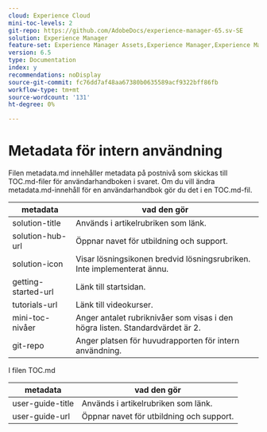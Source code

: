 ```yaml
---
cloud: Experience Cloud
mini-toc-levels: 2
git-repo: https://github.com/AdobeDocs/experience-manager-65.sv-SE
solution: Experience Manager
feature-set: Experience Manager Assets,Experience Manager,Experience Manager Sites, Experience Manager Forms
version: 6.5
type: Documentation
index: y
recommendations: noDisplay
source-git-commit: fc76dd7af48aa67380b0635589acf9322bff86fb
workflow-type: tm+mt
source-wordcount: '131'
ht-degree: 0%

---
```



# Metadata för intern användning

Filen metadata.md innehåller metadata på postnivå som skickas till TOC.md-filer för användarhandboken i svaret. Om du vill ändra metadata.md-innehåll för en användarhandbok gör du det i en TOC.md-fil.

| metadata | vad den gör |
|--- |--- |
| solution-title | Används i artikelrubriken som länk. |
| solution-hub-url | Öppnar navet för utbildning och support. |
| solution-icon | Visar lösningsikonen bredvid lösningsrubriken. Inte implementerat ännu. |
| getting-started-url | Länk till startsidan. |
| tutorials-url | Länk till videokurser. |
| mini-toc-nivåer | Anger antalet rubriknivåer som visas i den högra listen. Standardvärdet är 2. |
| git-repo | Anger platsen för huvudrapporten för intern användning. |

I filen TOC.md

| metadata | vad den gör |
|--- |--- |
| user-guide-title | Används i artikelrubriken som länk. |
| user-guide-url | Öppnar navet för utbildning och support. |
